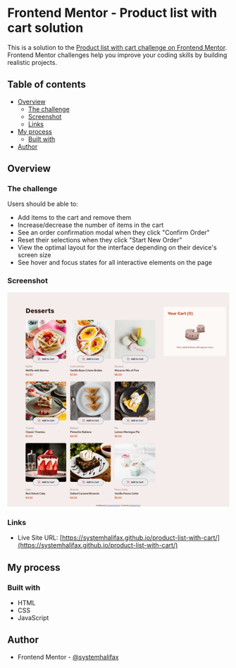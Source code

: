 # Frontend Mentor - Product list with cart solution

This is a solution to the [Product list with cart challenge on Frontend Mentor](https://www.frontendmentor.io/challenges/product-list-with-cart-5MmqLVAp_d). Frontend Mentor challenges help you improve your coding skills by building realistic projects. 

## Table of contents

- [Overview](#overview)
  - [The challenge](#the-challenge)
  - [Screenshot](#screenshot)
  - [Links](#links)
- [My process](#my-process)
  - [Built with](#built-with)
- [Author](#author)

## Overview

### The challenge

Users should be able to:

- Add items to the cart and remove them
- Increase/decrease the number of items in the cart
- See an order confirmation modal when they click "Confirm Order"
- Reset their selections when they click "Start New Order"
- View the optimal layout for the interface depending on their device's screen size
- See hover and focus states for all interactive elements on the page

### Screenshot

![](/design/Screenshot%202024-07-22%20at%2010-28-10%20Frontend%20Mentor%20Product%20list%20with%20car.png)

### Links

- Live Site URL: [https://systemhalifax.github.io/product-list-with-cart/](https://systemhalifax.github.io/product-list-with-cart/)

## My process

### Built with

- HTML
- CSS
- JavaScript

## Author

- Frontend Mentor - [@systemhalifax](https://www.frontendmentor.io/profile/systemhalifax)
